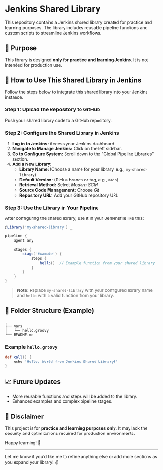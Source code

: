 # Jenkins Shared Library
This repository contains a Jenkins shared library created for practice and learning purposes. The library includes reusable pipeline functions and custom scripts to streamline Jenkins workflows.

## 📘 Purpose
This library is designed **only for practice and learning Jenkins**. It is not intended for production use.

## 🚀 How to Use This Shared Library in Jenkins

Follow the steps below to integrate this shared library into your Jenkins instance.

### Step 1: Upload the Repository to GitHub
Push your shared library code to a GitHub repository.

### Step 2: Configure the Shared Library in Jenkins

1. **Log in to Jenkins:** Access your Jenkins dashboard.
2. **Navigate to Manage Jenkins:** Click on the left sidebar.
3. **Go to Configure System:** Scroll down to the "Global Pipeline Libraries" section.
4. **Add a New Library:**
   - **Library Name:** (Choose a name for your library, e.g., `my-shared-library`)
   - **Default Version:** (Pick a branch or tag, e.g., `main`)
   - **Retrieval Method:** Select *Modern SCM*
   - **Source Code Management:** Choose *Git*
   - **Repository URL:** Add your GitHub repository URL

### Step 3: Use the Library in Your Pipeline

After configuring the shared library, use it in your Jenkinsfile like this:

```groovy
@Library('my-shared-library') _

pipeline {
    agent any

    stages {
        stage('Example') {
            steps {
                hello()  // Example function from your shared library
            }
        }
    }
}
```

> **Note:** Replace `my-shared-library` with your configured library name and `hello` with a valid function from your library.

## 📂 Folder Structure (Example)
```
.
├── vars
│   └── hello.groovy
└── README.md
```

### Example `hello.groovy`
```groovy
def call() {
    echo 'Hello, World from Jenkins Shared Library!'
}
```

## 📈 Future Updates
- More reusable functions and steps will be added to the library.
- Enhanced examples and complex pipeline stages.

## 📢 Disclaimer
This project is for **practice and learning purposes only**. It may lack the security and optimizations required for production environments.

Happy learning! 🚀

---

Let me know if you’d like me to refine anything else or add more sections as you expand your library! ✌️
